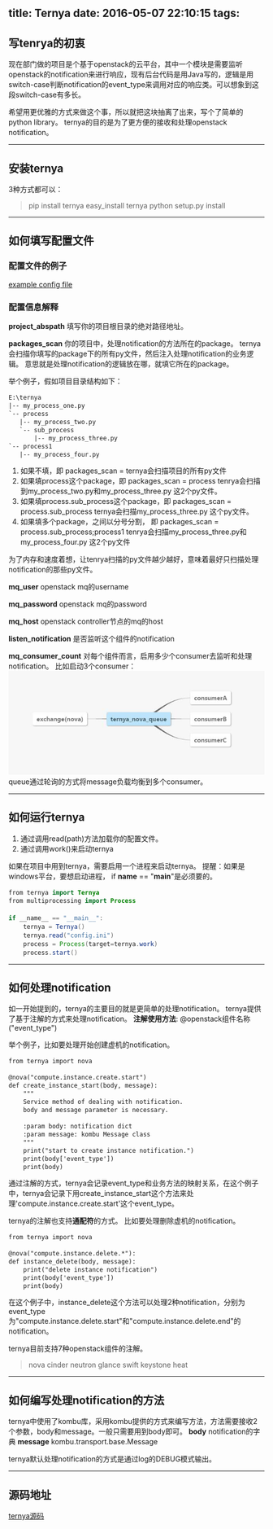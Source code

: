 title: Ternya
date: 2016-05-07 22:10:15
tags:
---


## 写tenrya的初衷
现在部门做的项目是个基于openstack的云平台，其中一个模块是需要监听openstack的notification来进行响应，现有后台代码是用Java写的，逻辑是用switch-case判断notification的event_type来调用对应的响应类。可以想象到这段switch-case有多长。

希望用更优雅的方式来做这个事，所以就把这块抽离了出来，写个了简单的python library。
ternya的目的是为了更方便的接收和处理openstack notification。

<!-- more -->

---

## 安装ternya
3种方式都可以：
>pip install ternya
>easy_install ternya
>python setup.py install

---

## 如何填写配置文件
### 配置文件的例子
[example config file](https://github.com/ndrlslz/ternya/blob/master/config.ini)

### 配置信息解释
**project_abspath**
填写你的项目根目录的绝对路径地址。

**packages_scan**
你的项目中，处理notification的方法所在的package。
ternya会扫描你填写的package下的所有py文件，然后注入处理notification的业务逻辑。
意思就是处理notification的逻辑放在哪，就填它所在的package。

举个例子，假如项目目录结构如下：
```
E:\ternya
|-- my_process_one.py
`-- process
   |-- my_process_two.py
   `-- sub_process
       |-- my_process_three.py
`-- process1
   |-- my_process_four.py
```

1. 如果不填，即 packages_scan = 
ternya会扫描项目的所有py文件
2. 如果填process这个package，即 packages_scan = process
tenrya会扫描到my_process_two.py和my_process_three.py 这2个py文件。
3. 如果填process.sub_process这个package，即 packages_scan = process.sub_process
ternya会扫描my_process_three.py 这个py文件。
4. 如果填多个package，之间以分号分割， 即 packages_scan = process.sub_process;process1
tenrya会扫描my_process_three.py和my_process_four.py 这2个py文件

为了内存和速度着想，让tenrya扫描的py文件越少越好，意味着最好只扫描处理notification的那些py文件。

**mq_user**
openstack mq的username

**mq_password**
openstack mq的password

**mq_host**
openstack controller节点的mq的host

**listen_notification**
是否监听这个组件的notification

**mq_consumer_count**
对每个组件而言，启用多少个consumer去监听和处理notification。
比如启动3个consumer：
![multi_consumer](/uploads/consumer_count.jpg)
queue通过轮询的方式将message负载均衡到多个consumer。

---
## 如何运行ternya
1. 通过调用read(path)方法加载你的配置文件。
2. 通过调用work()来启动ternya

如果在项目中用到ternya，需要启用一个进程来启动ternya。
提醒：如果是windows平台，要想启动进程， if __name__ == "__main__"是必须要的。
```java
from ternya import Ternya
from multiprocessing import Process

if __name__ == "__main__":
    ternya = Ternya()
    ternya.read("config.ini")
    process = Process(target=ternya.work)
    process.start()
```

---

## 如何处理notification
如一开始提到的，ternya的主要目的就是更简单的处理notification。
ternya提供了基于注解的方式来处理notification。
**注解使用方法**: @openstack组件名称("event_type")

举个例子，比如要处理开始创建虚机的notification。
```
from ternya import nova

@nova("compute.instance.create.start")
def create_instance_start(body, message):
    """
    Service method of dealing with notification.
    body and message parameter is necessary.

    :param body: notification dict
    :param message: kombu Message class
    """
    print("start to create instance notification.")
    print(body['event_type'])
    print(body)
```
通过注解的方式，ternya会记录event_type和业务方法的映射关系，在这个例子中，ternya会记录下用create_instance_start这个方法来处理'compute.instance.create.start'这个event_type。

ternya的注解也支持**通配符**的方式。
比如要处理删除虚机的notification。
```
from ternya import nova

@nova("compute.instance.delete.*"):
def instance_delete(body, message):
    print("delete instance notification")
    print(body['event_type'])
    print(body)
```
在这个例子中，instance_delete这个方法可以处理2种notification，分别为event_type为"compute.instance.delete.start"和"compute.instance.delete.end"的notification。

ternya目前支持7种openstack组件的注解。
> nova
> cinder
> neutron
> glance
> swift
> keystone
> heat

---

## 如何编写处理notification的方法
ternya中使用了kombu库，采用kombu提供的方式来编写方法，方法需要接收2个参数，body和message。一般只需要用到body即可。
**body**
notification的字典
**message**
kombu.transport.base.Message

ternya默认处理notification的方式是通过log的DEBUG模式输出。

---

## 源码地址
[ternya源码](https://github.com/ndrlslz/ternya)





